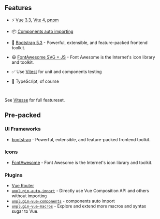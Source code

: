 ## Features

- ⚡️ [Vue 3.3](https://github.com/vuejs/core), [Vite 4](https://github.com/vitejs/vite), [pnpm](https://pnpm.io/)

- 📦 [Components auto importing](./src/components)

- 🎨 [Bootstrap 5.3](https://getbootstrap.com/) - Powerful, extensible, and feature-packed frontend toolkit.

- 😃 [FontAwesome SVG + JS](https://fontawesome.com/) - Font Awesome is the Internet's icon library and toolkit.

- ✅ Use [Vitest](http://vitest.dev/) for unit and components testing

- 🦾 TypeScript, of course

<br>

See [Vitesse](https://github.com/antfu/vitesse) for full featureset.

## Pre-packed

### UI Frameworks

- [bootstrap](https://getbootstrap.com/) - Powerful, extensible, and feature-packed frontend toolkit.

### Icons

- [FontAwesome](https://fontawesome.com/) - Font Awesome is the Internet's icon library and toolkit.

### Plugins

- [Vue Router](https://github.com/vuejs/vue-router)
- [`unplugin-auto-import`](https://github.com/antfu/unplugin-auto-import) - Directly use Vue Composition API and others without importing
- [`unplugin-vue-components`](https://github.com/antfu/unplugin-vue-components) - components auto import
- [`unplugin-vue-macros`](https://github.com/sxzz/unplugin-vue-macros) - Explore and extend more macros and syntax sugar to Vue.
